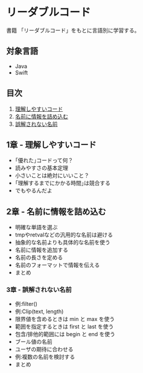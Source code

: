 # リーダブルコード
書籍 「リーダブルコード」をもとに言語別に学習する。

## 対象言語
- Java
- Swift

## 目次
1. [理解しやすいコード](Chapter1/)
1. [名前に情報を詰め込む](Chapter2/)
1. [誤解されない名前](Chapter3/)



## 1章 - 理解しやすいコード
- ｢優れた｣コードって何？
- 読みやすさの基本定理
- 小さいことは絶対にいいこと？
- ｢理解するまでにかかる時間｣は競合する
- でもやるんだよ

## 2章 - 名前に情報を詰め込む
- 明確な単語を選ぶ
- tmpやretvalなどの汎用的な名前は避ける
- 抽象的な名前よりも具体的な名前を使う
- 名前に情報を追加する
- 名前の長さを定める
- 名前のフォーマットで情報を伝える
- まとめ

### 3章 - 誤解されない名前
- 例:filter()
- 例:Clip(text, length)
- 限界値を含めるときは min と max を使う
- 範囲を指定するときは first と last を使う
- 包含/排他的範囲には begin と end を使う
- ブール値の名前
- ユーザの期待に合わせる
- 例:複数の名前を検討する
- まとめ
